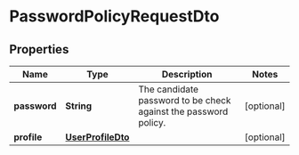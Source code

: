 

# PasswordPolicyRequestDto


## Properties

Name | Type | Description | Notes
------------ | ------------- | ------------- | -------------
**password** | **String** | The candidate password to be check against the password policy. |  [optional]
**profile** | [**UserProfileDto**](UserProfileDto.md) |  |  [optional]




